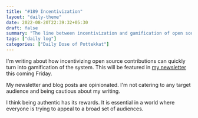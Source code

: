 ```yaml
---
title: "#189 Incentivization"
layout: "daily-theme"
date: 2022-08-20T22:39:32+05:30
draft: false
summary: "The line between incentivization and gamification of open source contributions is blurry."
tags: ["daily log"]
categories: ["Daily Dose of Pottekkat"]
---
```


I'm writing about how incentivizing open source contributions can quickly turn into gamification of the system. This will be featured in [my newsletter](/subscribe) this coming Friday.

My newsletter and blog posts are opinionated. I'm not catering to any target audience and being cautious about my writing.

I think being authentic has its rewards. It is essential in a world where everyone is trying to appeal to a broad set of audiences.
